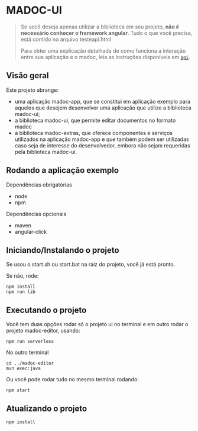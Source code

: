 # MADOC-UI

> Se você deseja apenas utilizar a biblioteca em seu projeto, **não é necessário conhecer o framework angular**. Tudo o que você precisa, está contido no arquivo testeapi.html
>
> Para obter uma explicação detalhada de como funciona a interação entre sua aplicação e o madoc, leia as instruções disponíveis em [`api`](#api).


## Visão geral

Este projeto abrange:
- uma aplicação madoc-app, que se constitui em aplicação exemplo para aqueles que desejem desenvolver uma aplicação que utilize a biblioteca  madoc-ui;
- a biblioteca madoc-ui, que permite editar documentos no formato madoc
- a biblioteca madoc-extras, que oferece componentes e serviços utilizados na aplicação madoc-app e que também podem ser utilizadas caso seja de interesse do desenvolvedor, embora não sejam requeridas pela biblioteca madoc-ui.

## Rodando a aplicação exemplo

Dependências obrigatórias
- node
- npm

Dependências opcionais
- maven
- angular-click

## Iniciando/Instalando o projeto

Se usou o start.sh ou start.bat na raiz do projeto, você já está pronto.

Se não, rode:

    npm install
    npm run lib

## Executando o projeto

Você tem duas opções rodar só o projeto ui no terminal e em outro rodar o projeto madoc-editor, usando:

    npm run serverless

No outro terminal

    cd ../madoc-editor
    mvn exec:java

Ou você pode rodar tudo no mesmo terminal rodando:

    npm start

## Atualizando o projeto

    npm install